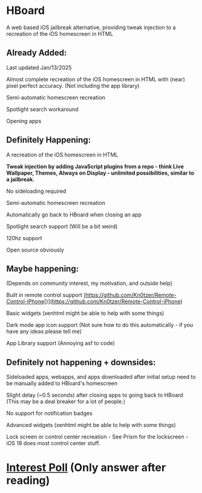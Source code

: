 # HBoard

A web based iOS jailbreak alternative, providing tweak injection to a recreation of the iOS homescreen in HTML

## Already Added:

Last updated Jan/13/2025

Almost complete recreation of the iOS homescreen in HTML with (near) pixel perfect accuracy. (Not including the app library)

Semi-automatic homescreen recreation

Spotlight search workaround

Opening apps

## Definitely Happening:

A recreation of the iOS homescreen in HTML

**Tweak injection by adding JavaScript plugins from a repo - think Live Wallpaper, Themes, Always on Display - unlimited possibilities, similar to a jailbreak.**

No sideloading required

Semi-automatic homescreen recreation

Automatically go back to HBoard when closing an app

Spotlight search support (Will be a bit weird)

120hz support

Open source obviously

## Maybe happening:

(Depends on community interest, my motivation, and outside help)

Built in remote control support [(](https://github.com/Kn0tzer/Remote-Control-iPhone)https://github.com/Kn0tzer/Remote-Control-iPhone[)](https://github.com/Kn0tzer/Remote-Control-iPhone)

Basic widgets (xenhtml might be able to help with some things)

Dark mode app icon support (Not sure how to do this automatically - if you have any ideas please tell me)

App Library support (Annoying asf to code)

## Definitely not happening + downsides:

Sideloaded apps, webapps, and apps downloaded after initial setup need to be manually added to HBoard's homescreen

Slight delay (~0.5 seconds) after closing apps to going back to HBoard (This may be a deal breaker for a lot of people.)

No support for notification badges

Advanced widgets (xenhtml might be able to help with some things)

Lock screen or control center recreation - See Prism for the lockscreen - iOS 18 does most control center stuff.

# [Interest Poll](https://strawpoll.com/XOgOV4okrn3) (Only answer after reading)
